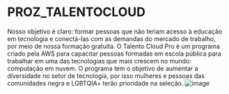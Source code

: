 # PROZ_TALENTOCLOUD
Nosso objetivo é claro: formar pessoas que não teriam acesso à educação em tecnologia e conectá-las com as demandas do mercado de trabalho, por meio de nossa formação gratuita.
O Talento Cloud Pro é um programa criado pela AWS para capacitar pessoas formadas em escola pública para trabalhar em uma das tecnologias que mais crescem no mundo: computação em nuvem.
O programa tem o objetivo de aumentar a diversidade no setor de tecnologia, por isso mulheres e pessoas das comunidades negra e LGBTQIA+ terão prioridade na seleção.
![image](https://github.com/victoriawermelinger/PROZ_TALENTOCLOUD/assets/139395443/880e1cc0-8b60-4ad1-ac37-c1df103f7b31)
